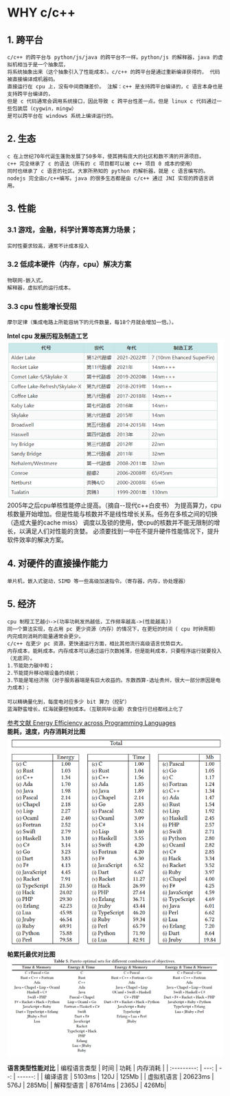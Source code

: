 # WHY c/c++
## 1. 跨平台
    c/c++ 的跨平台与 python/js/java 的跨平台不一样。python/js 的解释器，java 的虚拟机相当于是一个抽象层，
    将系统抽象出来（这个抽象引入了性能成本）。c/c++ 的跨平台是通过重新编译获得的， 代码被直接编译成机器码。
    直接运行在 cpu 上，没有中间商赚差价。 注解：c++ 是支持跨平台编译的，c 语言本身也是支持跨平台编译的，
    但是 c 代码通常会调用系统接口，因此导致 c 跨平台性差一点。但是 linux c 代码通过一些包装层（cygwin，mingw）
    是可以跨平台在 windows 系统上编译运行的。

## 2. 生态
    c 在上世纪70年代诞生蓬勃发展了50多年，使其拥有庞大的社区和数不清的开源项目。
    c++ 完全继承了 c 的语法（所有的 c 项目都可以被 c++ 项目 0 成本的使用）
    同时也继承了 c 语言的社区。大家所熟知的 python 的解析器，就是 c 语言编写的。
    nodejs 完全由c/c++编写。java 的很多生态都是由 c/c++ 通过 JNI 实现的跨语言调用。

## 3. 性能
### 3.1 游戏，金融，科学计算等高算力场景；
    实时性要求较高，通常不计成本投入
### 3.2 低成本硬件（内存，cpu）解决方案
    物联网-嵌入式。
    解释器，虚拟机的运行成本。
### 3.3 cpu 性能增长受阻
    摩尔定律（集成电路上所能容纳下的元件数量，每18个月就会增加一倍。）。
**Intel cpu 发展历程及制造工艺**<br>
![intel_cpu_road_map](./intel_cpu_road_map.png)<br>
    2005年之后cpu单核性能停止提高。（摘自--现代c++白皮书）
    为提高算力，cpu核数量开始增加。但是性能与核数并不是线性增长关系。任务在多核之间的切换（造成大量的cache miss）
    调度以及锁的使用，使cpu的核数并不能无限制的增长，以满足人们对性能的贪婪。
    必须要找到一中在不提升硬件性能情况下，提升软件效率的解决方案。

## 4. 对硬件的直接操作能力
    单片机，嵌入式驱动，SIMD 等一些高级加速指令。（寄存器，内存，协处理器）

## 5. 经济
    cpu 制程工艺越小->(功率功耗发热越低，工作频率越高->(性能越高))
    同一个算法实现，在占用 pc 更少资源（内存）的情况下，在更短的时间（ cpu 时钟周期）内完成则消耗的能量通常会更少。
    c/c++ 在更少 pc 资源，更快速运行方面，相比其他流行高级语言优势巨大。
    内存成本，能耗成本。内存成本可以通过运行次数摊薄，但是能耗成本，只要程序运行就要投入（无底洞）。
    1.节能助力碳中和；
    2.节能提升移动端设备的续航；
    3.节能是笔经济账（对于服务器端是有巨大收益的。东数西算-选址贵州，很大一部分原因是电力成本）；

    可以精确量化到，每度电对应多少 bit 算力（挖矿）
    蓝海野蛮增长，红海就要控制成本。（互联网毕业潮）衣食住行已经都线上化了

[参考文献 Energy Efficiency across Programming Languages ](./sleFinal.pdf) <br>
**能耗，速度，内存消耗对比图**<br>
![energy_time_memory](./energy_time_memory.png)<br>
**帕累托最优对比图**<br>
![pareto_optimal](./pareto_optimal.png)<br>

**语言类型性能对比**
| 编程语言类型 | 时间 | 功耗 | 内存消耗 |
| :---------: | ---: | --: | ------: |
| 编译语言 | 5103ms | 120J | 125Mb |
| 虚拟机语言 | 20623ms | 576J | 285Mb|
| 解释型语言 | 87614ms | 2365J | 426Mb|

